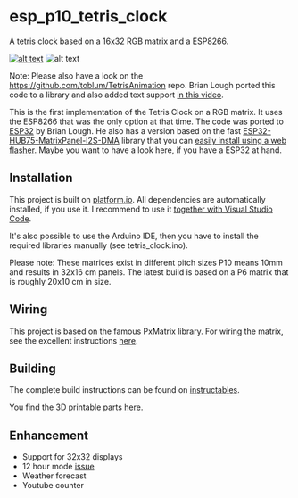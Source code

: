 # esp_p10_tetris_clock
A tetris clock based on a 16x32 RGB matrix and a ESP8266.


[![alt text](https://j.gifs.com/6RvBDl.gif "Tetris clock animation")](https://youtu.be/BGmjvfqf_0U)
![alt text](https://github.com/toblum/esp_p10_tetris_clock/blob/master/assets/tetris_ribba.gif "Tetris clock build in IKEA RIBBA frame")


Note: Please also have a look on the https://github.com/toblum/TetrisAnimation repo. Brian Lough ported this code to a library and also added text support [in this video](https://www.youtube.com/watch?v=2IejVgrSlWE).


This is the first implementation of the Tetris Clock on a RGB matrix. It uses the ESP8266 that was the only option at that time. The code was ported to [ESP32](https://github.com/witnessmenow/WiFi-Tetris-Clock) by Brian Lough. He also has a version based on the fast [ESP32-HUB75-MatrixPanel-I2S-DMA](https://github.com/mrfaptastic/ESP32-HUB75-MatrixPanel-I2S-DMA) library that you can [easily install using a web flasher](https://www.youtube.com/watch?v=xjTACT1qO_8). Maybe you want to have a look here, if you have a ESP32 at hand.


## Installation
This project is built on [platform.io](http://docs.platformio.org). All dependencies are automatically installed, if you use it. I recommend to use it [together with Visual Studio Code](http://docs.platformio.org/en/latest/ide/vscode.html).

It's also possible to use the Arduino IDE, then you have to install the required libraries manually (see tetris_clock.ino).

Please note: These matrices exist in different pitch sizes P10 means 10mm and results in 32x16 cm panels. The latest build is based on a P6 matrix that is roughly 20x10 cm in size.

## Wiring
This project is based on the famous PxMatrix library. For wiring the matrix, see the excellent instructions [here](https://github.com/2dom/PxMatrix/).

## Building
The complete build instructions can be found on [instructables](https://www.instructables.com/id/Tetris-Time-on-a-P10-RGB-Matrix-With-ESP8266).

You find the 3D printable parts [here](https://www.thingiverse.com/thing:2846368).

## Enhancement
* Support for 32x32 displays
* 12 hour mode [issue](https://github.com/toblum/esp_p10_tetris_clock/issues/2#issuecomment-392286952)
* Weather forecast
* Youtube counter
